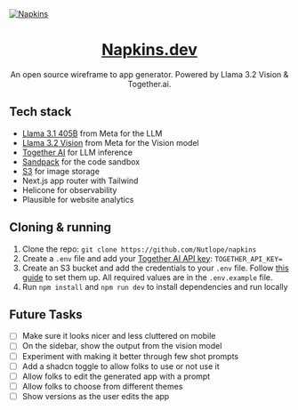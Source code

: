 <a href="https://www.napkins.dev">
  <img alt="Napkins" src="./public/og-image.png">
  <h1 align="center">Napkins.dev</h1>
</a>

<p align="center">
  An open source wireframe to app generator. Powered by Llama 3.2 Vision & Together.ai.
</p>

## Tech stack

- [Llama 3.1 405B](https://ai.meta.com/blog/meta-llama-3-1/) from Meta for the LLM
- [Llama 3.2 Vision](https://ai.meta.com/blog/meta-llama-3-1/) from Meta for the Vision model
- [Together AI](https://dub.sh/llama3.2vision/?utm_source=example-app&utm_medium=napkins&utm_campaign=napkins-app-signup) for LLM inference
- [Sandpack](https://sandpack.codesandbox.io/) for the code sandbox
- [S3](https://aws.amazon.com/s3/) for image storage
- Next.js app router with Tailwind
- Helicone for observability
- Plausible for website analytics

## Cloning & running

1. Clone the repo: `git clone https://github.com/Nutlope/napkins`
2. Create a `.env` file and add your [Together AI API key](https://dub.sh/llama3.2vision/?utm_source=example-app&utm_medium=napkins&utm_campaign=napkins-app-signup): `TOGETHER_API_KEY=`
3. Create an S3 bucket and add the credentials to your `.env` file. Follow [this guide](https://next-s3-upload.codingvalue.com/setup) to set them up. All required values are in the `.env.example` file.
4. Run `npm install` and `npm run dev` to install dependencies and run locally

## Future Tasks

- [ ] Make sure it looks nicer and less cluttered on mobile
- [ ] On the sidebar, show the output from the vision model
- [ ] Experiment with making it better through few shot prompts
- [ ] Add a shadcn toggle to allow folks to use or not use it
- [ ] Allow folks to edit the generated app with a prompt
- [ ] Allow folks to choose from different themes
- [ ] Show versions as the user edits the app
